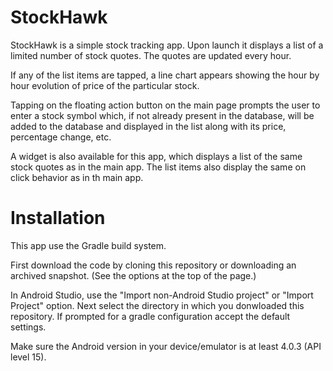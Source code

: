 # StockHawk

StockHawk is a simple stock tracking app. Upon launch it displays a list of a limited number of 
stock quotes. The quotes are updated every hour.

If any of the list items are tapped, a line chart appears showing the hour by hour evolution of 
price of the particular stock.

Tapping on the floating action button on the main page prompts the user to enter a stock symbol
which, if not already present in the database, will be added to the database and displayed in the
list along with its price, percentage change, etc.

A widget is also available for this app, which displays a list of the same stock quotes as in the
main app. The list items also display the same on click behavior as in th main app.

# Installation

This app use the Gradle build system.

First download the code by cloning this repository or downloading an archived snapshot. (See the options at the top of the page.)

In Android Studio, use the "Import non-Android Studio project" or "Import Project" option. Next select the directory in which you donwloaded this repository. If prompted for a gradle configuration accept the default settings.

Make sure the Android version in your device/emulator is at least 4.0.3 (API level 15).
